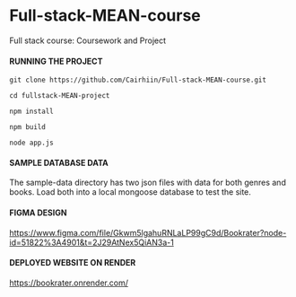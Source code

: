 # Full-stack-MEAN-course
Full stack course: Coursework and Project

#### RUNNING THE PROJECT
```
git clone https://github.com/Cairhiin/Full-stack-MEAN-course.git

cd fullstack-MEAN-project

npm install

npm build

node app.js
```

#### SAMPLE DATABASE DATA
The sample-data directory has two json files with data for both genres and books. 
Load both into a local mongoose database to test the site.

#### FIGMA DESIGN
https://www.figma.com/file/Gkwm5lgahuRNLaLP99gC9d/Bookrater?node-id=51822%3A4901&t=2J29AtNex5QiAN3a-1

#### DEPLOYED WEBSITE ON RENDER
https://bookrater.onrender.com/
